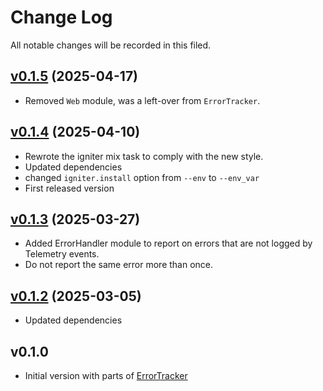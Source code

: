 # Change Log

All notable changes will be recorded in this filed.

## [v0.1.5](https://github.com/Hermanverschooten/faulty/compage/v0.1.4...v0.1.5) (2025-04-17)

* Removed `Web` module, was a left-over from `ErrorTracker`.

## [v0.1.4](https://github.com/Hermanverschooten/faulty/compage/v0.1.3...v0.1.4) (2025-04-10)

* Rewrote the igniter mix task to comply with the new style.
* Updated dependencies
* changed `igniter.install` option from `--env` to `--env_var`
* First released version

## [v0.1.3](https://github.com/Hermanverschooten/faulty/compage/v0.1.2...v0.1.3) (2025-03-27)

* Added ErrorHandler module to report on errors that are not logged by Telemetry events.
* Do not report the same error more than once.


## [v0.1.2](https://github.com/Hermanverschooten/faulty/compage/v0.1.2...v0.1.3) (2025-03-05)

* Updated dependencies


## v0.1.0

* Initial version with parts of [ErrorTracker](https://github.com/elixir-error-tracker/error-tracker)
